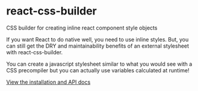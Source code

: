 react-css-builder
==============
CSS builder for creating inline react component style objects

If you want React to do native well, you need to use inline styles.  But, you can still get the DRY and maintainability benefits of an external stylesheet with react-css-builder.

You can create a javascript stylesheet similar to what you would see with a CSS precompiler but you can actually use variables calculated at runtime!

[View the installation and API docs](http://jhudson8.github.io/fancydocs/index.html#project/jhudson8/react-css-builder)